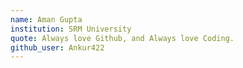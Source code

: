 ```yaml
---
name: Aman Gupta
institution: SRM University
quote: Always love Github, and Always love Coding.
github_user: Ankur422
---
```

